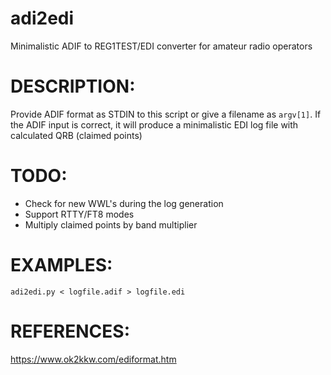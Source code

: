 # adi2edi
Minimalistic ADIF to REG1TEST/EDI converter for amateur radio operators

# DESCRIPTION:

Provide ADIF format as STDIN to this script or give a filename as `argv[1]`.
If the ADIF input is correct, it will produce a minimalistic EDI log file
with calculated QRB (claimed points)

# TODO:
- Check for new WWL's during the log generation
- Support RTTY/FT8 modes
- Multiply claimed points by band multiplier

# EXAMPLES:

    adi2edi.py < logfile.adif > logfile.edi

# REFERENCES:

https://www.ok2kkw.com/ediformat.htm
